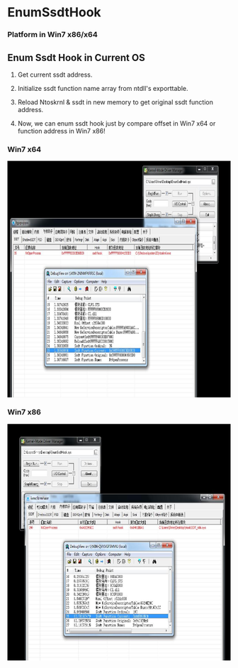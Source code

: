 # EnumSsdtHook
### Platform in Win7 x86/x64<br/>
## Enum Ssdt Hook in Current OS<br/>

1. Get current ssdt address.

2. Initialize ssdt function name array from ntdll's exporttable.

3. Reload Ntoskrnl & ssdt in new memory to get original ssdt function address.

4. Now, we can enum ssdt hook just by compare offset in Win7 x64 or function address in Win7 x86!

 <h3>Win7 x64</h3>
 <img src="https://github.com/AzureGreen/WinNT-Learning/blob/master/Ring0/KernelHook/EnumSsdtHook/Win7x64.jpg" width = "800" height = "533" alt="Win7 x64" align=center />
 <h3>Win7 x86</h3>
 <img src="https://github.com/AzureGreen/WinNT-Learning/blob/master/Ring0/KernelHook/EnumSsdtHook/Win7x86.jpg" width = "800" height = "533" alt="Win7 x86" align=center />
